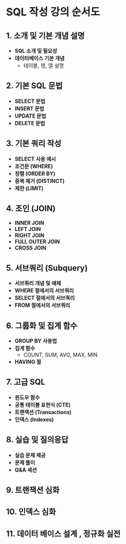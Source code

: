 # SQL 작성 강의 순서도

## 1. 소개 및 기본 개념 설명
- **SQL 소개 및 필요성**
- **데이터베이스 기본 개념**
  - 테이블, 행, 열 설명

## 2. 기본 SQL 문법
- **SELECT 문법**
- **INSERT 문법**
- **UPDATE 문법**
- **DELETE 문법**

## 3. 기본 쿼리 작성
- **SELECT 사용 예시**
- **조건문 (WHERE)**
- **정렬 (ORDER BY)**
- **중복 제거 (DISTINCT)**
- **제한 (LIMIT)**

## 4. 조인 (JOIN)
- **INNER JOIN**
- **LEFT JOIN**
- **RIGHT JOIN**
- **FULL OUTER JOIN**
- **CROSS JOIN**

## 5. 서브쿼리 (Subquery)
- **서브쿼리 개념 및 예제**
- **WHERE 절에서의 서브쿼리**
- **SELECT 절에서의 서브쿼리**
- **FROM 절에서의 서브쿼리**

## 6. 그룹화 및 집계 함수
- **GROUP BY 사용법**
- **집계 함수**
  - COUNT, SUM, AVG, MAX, MIN
- **HAVING 절**

## 7. 고급 SQL
- **윈도우 함수**
- **공통 테이블 표현식 (CTE)**
- **트랜잭션 (Transactions)**
- **인덱스 (Indexes)**

## 8. 실습 및 질의응답
- **실습 문제 제공**
- **문제 풀이**
- **Q&A 세션**

## 9. 트랜잭션 심화

## 10. 인덱스 심화

## 11. 데이터 베이스 설계 , 정규화 실전

